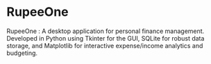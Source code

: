# RupeeOne
RupeeOne : A desktop application for personal finance management. Developed in Python using Tkinter for the GUI, SQLite for robust data storage, and Matplotlib for interactive expense/income analytics and budgeting.
